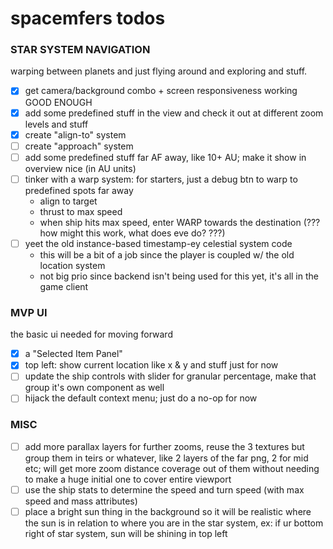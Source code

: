 # spacemfers todos

### STAR SYSTEM NAVIGATION

warping between planets and just flying around and exploring and stuff.

- [x] get camera/background combo + screen responsiveness working GOOD ENOUGH
- [x] add some predefined stuff in the view and check it out at different zoom levels and stuff
- [x] create "align-to" system
- [ ] create "approach" system
- [ ] add some predefined stuff far AF away, like 10+ AU; make it show in overview nice (in AU units)
- [ ] tinker with a warp system: for starters, just a debug btn to warp to predefined spots far away
  - align to target
  - thrust to max speed
  - when ship hits max speed, enter WARP towards the destination (??? how might this work, what does eve do? ???)
- [ ] yeet the old instance-based timestamp-ey celestial system code
  - this will be a bit of a job since the player is coupled w/ the old location system
  - not big prio since backend isn't being used for this yet, it's all in the game client

### MVP UI

the basic ui needed for moving forward

- [x] a "Selected Item Panel"
- [x] top left: show current location like x & y and stuff just for now
- [ ] update the ship controls with slider for granular percentage, make that group it's own component as well
- [ ] hijack the default context menu; just do a no-op for now

### MISC

- [ ] add more parallax layers for further zooms, reuse the 3 textures but group them in teirs or whatever, like 2 layers of the far png, 2 for mid etc; will get more zoom distance coverage out of them without needing to make a huge initial one to cover entire viewport 
- [ ] use the ship stats to determine the speed and turn speed (with max speed and mass attributes)
- [ ] place a bright sun thing in the background so it will be realistic where the sun is in relation to where you are in the star system, ex: if ur bottom right of star system, sun will be shining in top left
